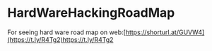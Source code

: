# HardWareHackingRoadMap
For seeing hard ware road map on web:[https://shorturl.at/GUVW4](https://t.ly/R4Tg2)https://t.ly/R4Tg2
